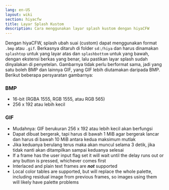 ```yaml
---
lang: en-US
layout: wiki
section: hiyacfw
title: Layar Splash Kustom
description: Cara menggunakan layar splash kustom dengan hiyaCFW
---
```


Dengan hiyaCFW, splash ubah suai (custom) dapat menggunakan format `.bmp` atau `.gif`. Berkasnya ditaruh di folder `sd:/hiya` dan harus dinamakan `splashtop` untuk yang layar atas dan `splashbottom` untuk yang bawah, dengan ekstensi berkas yang benar, lalu pastikan layar splash sudah dinyalakan di penyetelan. Gambarnya tidak perlu berformat sama, jadi yang satu boleh BMP dan lainnya GIF, yang GIF lebih diutamakan daripada BMP. Berikut beberapa persyaratan gambarnya:

### BMP
- 16-bit (RGBA 1555, RGB 1555, atau RGB 565)
- 256 x 192 atau lebih kecil

### GIF
- Mudahnya: GIF berukuran 256 x 192 atau lebih kecil akan berfungsi
- Dapat dibuat bergerak, tapi harus di bawah 1 MiB agar bergerak lancar dan harus di bawah 10 MiB antara kedua maksimum mutlak
- Jika keduanya berulang terus maka akan muncul selama 3 detik, jika tidak nanti akan ditampilkan sampai keduanya selesai
- If a frame has the user input flag set it will wait until the delay runs out or any button is pressed, whichever comes first
- Interlaced and plain text frames are ***not*** supported
- Local color tables are supported, but will replace the whole palette, including residual image from previous frames, so images using them will likely have palette problems
